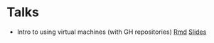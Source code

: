 
# Talks

* Intro to using virtual machines (with GH repositories) [Rmd](docs/2022-VM/VM-2022.Rmd) [Slides](https://eeholmes.github.io/Talks/2022-VM/mail.html)

